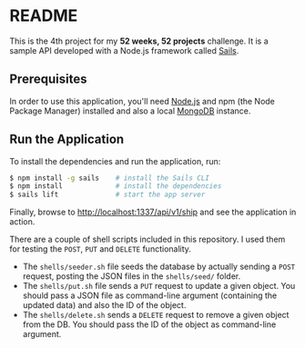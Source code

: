 # README

This is the 4th project for my **52 weeks, 52 projects** challenge. It is a sample API developed with a Node.js framework called [Sails](http://sailsjs.org/).

## Prerequisites
In order to use this application, you'll need [Node.js](https://nodejs.org/en/) and npm (the Node Package Manager) installed and also a local [MongoDB](http://www.mongodb.org/) instance.


## Run the Application
To install the dependencies and run the application, run:

```bash
$ npm install -g sails    # install the Sails CLI
$ npm install             # install the dependencies
$ sails lift              # start the app server
```

Finally, browse to [http://localhost:1337/api/v1/ship](http://localhost:1337/api/v1/ship) and see the application in action.

There are a couple of shell scripts included in this repository. I used them for testing the `POST`, `PUT` and `DELETE` functionality.

- The `shells/seeder.sh` file seeds the database by actually sending a `POST` request, posting the JSON files in the `shells/seed/` folder.
- The `shells/put.sh` file sends a `PUT` request to update a given object. You should pass a JSON file as command-line argument (containing the updated data) and also the ID of the object.
- The `shells/delete.sh` sends a `DELETE` request to remove a given object from the DB. You should pass the ID of the object as command-line argument.
